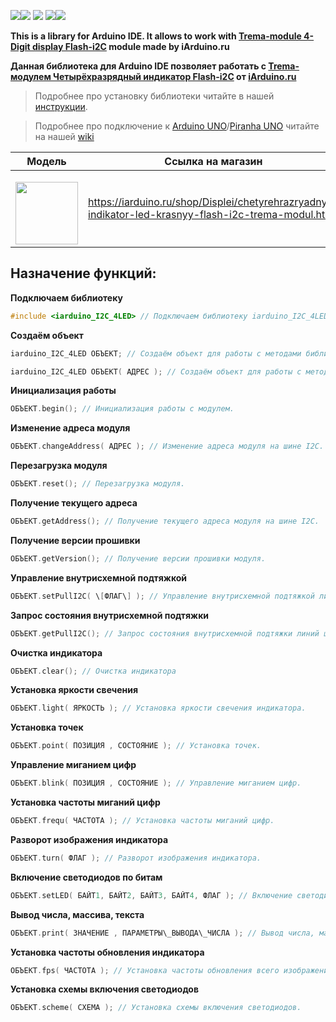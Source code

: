 [![](https://iarduino.ru/img/logo.svg)](https://iarduino.ru)[![](https://wiki.iarduino.ru/img/git-shop.svg?3)](https://iarduino.ru) [![](https://wiki.iarduino.ru/img/git-wiki.svg?2)](https://wiki.iarduino.ru) [![](https://wiki.iarduino.ru/img/git-lesson.svg?2)](https://lesson.iarduino.ru)[![](https://wiki.iarduino.ru/img/git-forum.svg?2)](http://forum.trema.ru)

**This is a library for Arduino IDE. It allows to work with [Trema-module 4-Digit display Flash-i2C](https://iarduino.ru/shop/Displei/chetyrehrazryadnyy-indikator-led-krasnyy-flash-i2c-trema-modul.html) module made by iArduino.ru**

**Данная библиотека для Arduino IDE позволяет работать с [Trema-модулем Четырёхразрядный индикатор Flash-i2C](https://iarduino.ru/shop/Displei/chetyrehrazryadnyy-indikator-led-krasnyy-flash-i2c-trema-modul.html) от [iArduino.ru](https://iarduino.ru)**

> Подробнее про установку библиотеки читайте в нашей [инструкции](https://wiki.iarduino.ru/page/Installing_libraries/).

> Подробнее про подключение к [Arduino UNO](https://iarduino.ru/shop/boards/arduino-uno-r3.html)/[Piranha UNO](https://iarduino.ru/shop/boards/piranha-uno-r3.html) читайте на нашей [wiki](https://wiki.iarduino.ru/page/4-led-i2c/#h3_3)


| Модель | Ссылка на магазин |
|---|---|
| <p></p> <img src="https://wiki.iarduino.ru/img/resources/1312/1312.svg" width="100px"></img>| https://iarduino.ru/shop/Displei/chetyrehrazryadnyy-indikator-led-krasnyy-flash-i2c-trema-modul.html |

## Назначение функций:

**Подключаем библиотеку**

```C++
#include <iarduino_I2C_4LED> // Подключаем библиотеку iarduino_I2C_4LED для работы с модулем.
```

**Создаём объект**

```C++
iarduino_I2C_4LED ОБЪЕКТ; // Создаём объект для работы с методами библиотеки без указания адреса модуля на шине I2C.

iarduino_I2C_4LED ОБЪЕКТ( АДРЕС ); // Создаём объект для работы с методами библиотеки указывая адрес модуля на шине I2C.
```

**Инициализация работы**

```C++
ОБЪЕКТ.begin(); // Инициализация работы с модулем.
```

**Изменение адреса модуля**

```C++
ОБЪЕКТ.changeAddress( АДРЕС ); // Изменение адреса модуля на шине I2C.
```

**Перезагрузка модуля**

```C++
ОБЪЕКТ.reset(); // Перезагрузка модуля.
```

**Получение текущего адреса**

```C++
ОБЪЕКТ.getAddress(); // Получение текущего адреса модуля на шине I2C.
```

**Получение версии прошивки**

```C++
ОБЪЕКТ.getVersion(); // Получение версии прошивки модуля.
```

**Управление внутрисхемной подтяжкой**

```C++
ОБЪЕКТ.setPullI2C( \[ФЛАГ\] ); // Управление внутрисхемной подтяжкой линий шины I2C.
```

**Запрос состояния внутрисхемной подтяжки**

```C++
ОБЪЕКТ.getPullI2C(); // Запрос состояния внутрисхемной подтяжки линий шины I2C.
```

**Очистка индикатора**

```C++
ОБЪЕКТ.clear(); // Очистка индикатора
```

**Установка яркости свечения**

```C++
ОБЪЕКТ.light( ЯРКОСТЬ ); // Установка яркости свечения индикатора.
```

**Установка точек**

```C++
ОБЪЕКТ.point( ПОЗИЦИЯ , СОСТОЯНИЕ ); // Установка точек.
```

**Управление миганием цифр**

```C++
ОБЪЕКТ.blink( ПОЗИЦИЯ , СОСТОЯНИЕ ); // Управление миганием цифр.
```

**Установка частоты миганий цифр**

```C++
ОБЪЕКТ.frequ( ЧАСТОТА ); // Установка частоты миганий цифр.
```

**Разворот изображения индикатора**

```C++
ОБЪЕКТ.turn( ФЛАГ ); // Разворот изображения индикатора.
```

**Включение светодиодов по битам**

```C++
ОБЪЕКТ.setLED( БАЙТ1, БАЙТ2, БАЙТ3, БАЙТ4, ФЛАГ ); // Включение светодиодов по битам.
```

**Вывод числа, массива, текста**

```C++
ОБЪЕКТ.print( ЗНАЧЕНИЕ , ПАРАМЕТРЫ\_ВЫВОДА\_ЧИСЛА ); // Вывод числа, массива, текста.
```

**Установка частоты обновления индикатора**

```C++
ОБЪЕКТ.fps( ЧАСТОТА ); // Установка частоты обновления всего изображения индикатора.
```

**Установка схемы включения светодиодов**

```C++
ОБЪЕКТ.scheme( СХЕМА ); // Установка схемы включения светодиодов.
```
